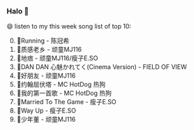 

### Halo 👋

😄 listen to my this week song list of top 10:

0. 🌈Running - 陈冠希
1. 🌈质感老乡 - 顽童MJ116
2. 🌈地痞 - 顽童MJ116/瘦子E.SO
3. 🌈DAN DAN 心魅かれてく(Cinema Version) - FIELD OF VIEW
4. 🌈好朋友 - 顽童MJ116
5. 🌈约翰屈伏塔 - MC HotDog 热狗
6. 🌈我的第一首歌 - MC HotDog 热狗
7. 🌈Married To The Game - 瘦子E.SO
8. 🌈Way Up - 瘦子E.SO
9. 🌈少年董 - 顽童MJ116


